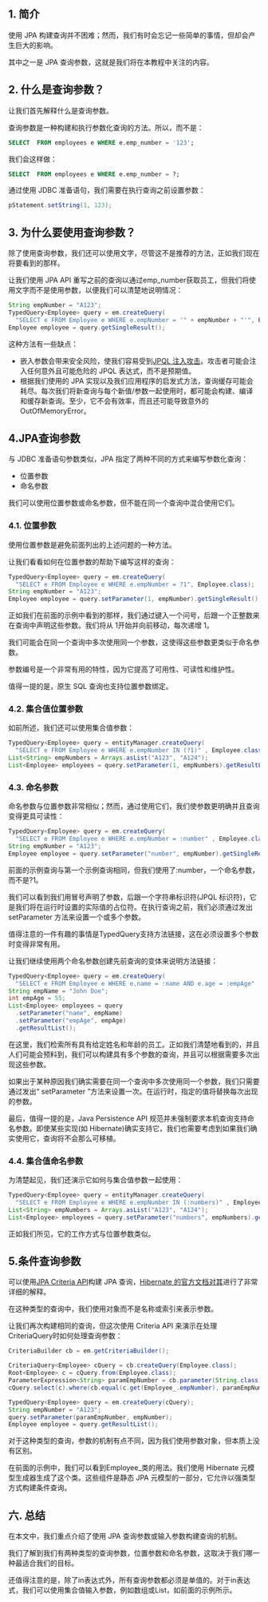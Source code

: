 ## 1. 简介

使用 JPA 构建查询并不困难；然而，我们有时会忘记一些简单的事情，但却会产生巨大的影响。

其中之一是 JPA 查询参数，这就是我们将在本教程中关注的内容。

## 2. 什么是查询参数？

让我们首先解释什么是查询参数。

查询参数是一种构建和执行参数化查询的方法。所以，而不是：

```sql
SELECT  FROM employees e WHERE e.emp_number = '123';
```

我们会这样做：

```sql
SELECT  FROM employees e WHERE e.emp_number = ?;
```

通过使用 JDBC 准备语句，我们需要在执行查询之前设置参数：

```java
pStatement.setString(1, 123);
```

## 3. 为什么要使用查询参数？

除了使用查询参数，我们还可以使用文字，尽管这不是推荐的方法，正如我们现在将要看到的那样。

让我们使用 JPA API 重写之前的查询以通过emp_number获取员工，但我们将使用文字而不是使用参数，以便我们可以清楚地说明情况：

```java
String empNumber = "A123";
TypedQuery<Employee> query = em.createQuery(
  "SELECT e FROM Employee e WHERE e.empNumber = '" + empNumber + "'", Employee.class);
Employee employee = query.getSingleResult();
```

这种方法有一些缺点：

-   嵌入参数会带来安全风险，使我们容易受到[JPQL 注入攻击](https://www.baeldung.com/sql-injection)。攻击者可能会注入任何意外且可能危险的 JPQL 表达式，而不是预期值。
-   根据我们使用的 JPA 实现以及我们应用程序的启发式方法，查询缓存可能会耗尽。每次我们将新查询与每个新值/参数一起使用时，都可能会构建、编译和缓存新查询。至少，它不会有效率，而且还可能导致意外的OutOfMemoryError。

## 4.JPA查询参数

与 JDBC 准备语句参数类似，JPA 指定了两种不同的方式来编写参数化查询：

-   位置参数
-   命名参数

我们可以使用位置参数或命名参数，但不能在同一个查询中混合使用它们。

### 4.1. 位置参数

使用位置参数是避免前面列出的上述问题的一种方法。

让我们看看如何在位置参数的帮助下编写这样的查询：

```java
TypedQuery<Employee> query = em.createQuery(
  "SELECT e FROM Employee e WHERE e.empNumber = ?1", Employee.class);
String empNumber = "A123";
Employee employee = query.setParameter(1, empNumber).getSingleResult();
```

正如我们在前面的示例中看到的那样，我们通过键入一个问号，后跟一个正整数来在查询中声明这些参数。我们将从 1开始并向前移动，每次递增 1。

我们可能会在同一个查询中多次使用同一个参数，这使得这些参数更类似于命名参数。

参数编号是一个非常有用的特性，因为它提高了可用性、可读性和维护性。

值得一提的是，原生 SQL 查询也支持位置参数绑定。

### 4.2. 集合值位置参数

如前所述，我们还可以使用集合值参数：

```java
TypedQuery<Employee> query = entityManager.createQuery(
  "SELECT e FROM Employee e WHERE e.empNumber IN (?1)" , Employee.class);
List<String> empNumbers = Arrays.asList("A123", "A124");
List<Employee> employees = query.setParameter(1, empNumbers).getResultList();
```

### 4.3. 命名参数

命名参数与位置参数非常相似；然而，通过使用它们，我们使参数更明确并且查询变得更具可读性：

```java
TypedQuery<Employee> query = em.createQuery(
  "SELECT e FROM Employee e WHERE e.empNumber = :number" , Employee.class);
String empNumber = "A123";
Employee employee = query.setParameter("number", empNumber).getSingleResult();
```

前面的示例查询与第一个示例查询相同，但我们使用了:number，一个命名参数，而不是?1。

我们可以看到我们用冒号声明了参数，后跟一个字符串标识符(JPQL 标识符)，它是我们将在运行时设置的实际值的占位符。在执行查询之前，我们必须通过发出setParameter 方法来设置一个或多个参数。

值得注意的一件有趣的事情是TypedQuery支持方法链接，这在必须设置多个参数时变得非常有用。

让我们继续使用两个命名参数创建先前查询的变体来说明方法链接：

```java
TypedQuery<Employee> query = em.createQuery(
  "SELECT e FROM Employee e WHERE e.name = :name AND e.age = :empAge" , Employee.class);
String empName = "John Doe";
int empAge = 55;
List<Employee> employees = query
  .setParameter("name", empName)
  .setParameter("empAge", empAge)
  .getResultList();
```

在这里，我们检索所有具有给定姓名和年龄的员工。正如我们清楚地看到的，并且人们可能会预料到，我们可以构建具有多个参数的查询，并且可以根据需要多次出现这些参数。

如果出于某种原因我们确实需要在同一个查询中多次使用同一个参数，我们只需要通过发出“ setParameter ”方法来设置一次。在运行时，指定的值将替换每次出现的参数。

最后，值得一提的是，Java Persistence API 规范并未强制要求本机查询支持命名参数。即使某些实现(如 Hibernate)确实支持它，我们也需要考虑到如果我们确实使用它，查询将不会那么可移植。

### 4.4. 集合值命名参数

为清楚起见，我们还演示它如何与集合值参数一起使用：

```java
TypedQuery<Employee> query = entityManager.createQuery(
  "SELECT e FROM Employee e WHERE e.empNumber IN (:numbers)" , Employee.class);
List<String> empNumbers = Arrays.asList("A123", "A124");
List<Employee> employees = query.setParameter("numbers", empNumbers).getResultList();
```

正如我们所见，它的工作方式与位置参数类似。

## 5.条件查询参数

可以使用[JPA Criteria API](https://www.baeldung.com/hibernate-criteria-queries-metamodel)构建 JPA 查询，[Hibernate 的官方文档对其](https://docs.jboss.org/hibernate/orm/5.2/topical/html_single/metamodelgen/MetamodelGenerator.html)进行了非常详细的解释。

在这种类型的查询中，我们使用对象而不是名称或索引来表示参数。

让我们再次构建相同的查询，但这次使用 Criteria API 来演示在处理CriteriaQuery时如何处理查询参数：

```java
CriteriaBuilder cb = em.getCriteriaBuilder();

CriteriaQuery<Employee> cQuery = cb.createQuery(Employee.class);
Root<Employee> c = cQuery.from(Employee.class);
ParameterExpression<String> paramEmpNumber = cb.parameter(String.class);
cQuery.select(c).where(cb.equal(c.get(Employee_.empNumber), paramEmpNumber));

TypedQuery<Employee> query = em.createQuery(cQuery);
String empNumber = "A123";
query.setParameter(paramEmpNumber, empNumber);
Employee employee = query.getResultList();
```

对于这种类型的查询，参数的机制有点不同，因为我们使用参数对象，但本质上没有区别。

在前面的示例中，我们可以看到Employee_类的用法。我们使用 Hibernate 元模型生成器生成了这个类。这些组件是静态 JPA 元模型的一部分，它允许以强类型方式构建条件查询。

## 六. 总结

在本文中，我们重点介绍了使用 JPA 查询参数或输入参数构建查询的机制。

我们了解到我们有两种类型的查询参数，位置参数和命名参数，这取决于我们哪一种最适合我们的目标。

还值得注意的是，除了in表达式外，所有查询参数都必须是单值的。对于in表达式，我们可以使用集合值输入参数，例如数组或List，如前面的示例所示。